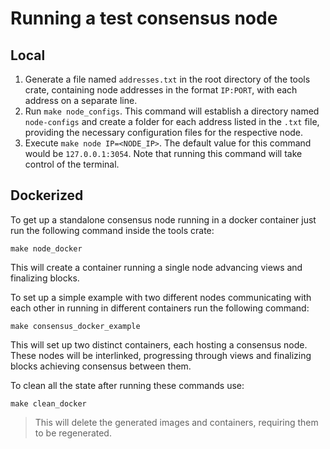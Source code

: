 # Running a test consensus node

## Local

1. Generate a file named `addresses.txt` in the root directory of the tools crate, containing node addresses in the format `IP:PORT`, with each address on a separate line.
2. Run `make node_configs`. This command will establish a directory named `node-configs` and create a folder for each address listed in the `.txt` file, providing the necessary configuration files for the respective node.
3. Execute `make node IP=<NODE_IP>`. The default value for this command would be `127.0.0.1:3054`. Note that running this command will take control of the terminal.

## Dockerized

To get up a standalone consensus node running in a docker container just run the following command inside the tools crate:

`make node_docker`

This will create a container running a single node advancing views and finalizing blocks.

To set up a simple example with two different nodes communicating with each other in running in different containers run the following command:

`make consensus_docker_example`

This will set up two distinct containers, each hosting a consensus node. These nodes will be interlinked, progressing through views and finalizing blocks achieving consensus between them.

To clean all the state after running these commands use:

`make clean_docker`

> This will delete the generated images and containers, requiring them to be regenerated.
